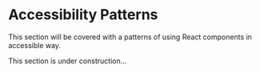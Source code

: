 # Accessibility Patterns

This section will be covered with a patterns of using React components in accessible way.

This section is under construction...
